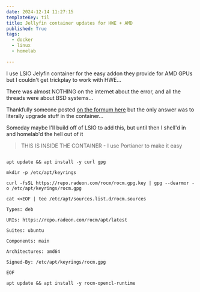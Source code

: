 ```yaml
---
date: 2024-12-14 11:27:15
templateKey: til
title: Jellyfin container updates for HWE + AMD
published: True
tags:
  - docker
  - linux
  - homelab

---
```


I use LSIO Jelyfin container for the easy addon they provide for AMD GPUs but I couldn't get trickplay to work with HWE... 

There was almost NOTHING on the internet about the error, and all the threads were about BSD systems...

Thankfully someone posted [on the formum here](https://forum.jellyfin.org/t-jellyfin-amd-docker) but the only answer was to literally upgrade stuff in the container...

Someday maybe I'll build off of LSIO to add this, but until then I shell'd in and homelab'd the hell out of it

> THIS IS INSIDE THE CONTAINER - I use Portianer to make it easy

```

apt update && apt install -y curl gpg

mkdir -p /etc/apt/keyrings

curl -fsSL https://repo.radeon.com/rocm/rocm.gpg.key | gpg --dearmor -o /etc/apt/keyrings/rocm.gpg

cat <<EOF | tee /etc/apt/sources.list.d/rocm.sources

Types: deb

URIs: https://repo.radeon.com/rocm/apt/latest

Suites: ubuntu

Components: main

Architectures: amd64

Signed-By: /etc/apt/keyrings/rocm.gpg

EOF

apt update && apt install -y rocm-opencl-runtime
```
